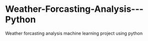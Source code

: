 # Weather-Forcasting-Analysis---Python
Weather forcasting analysis machine learning project using python
